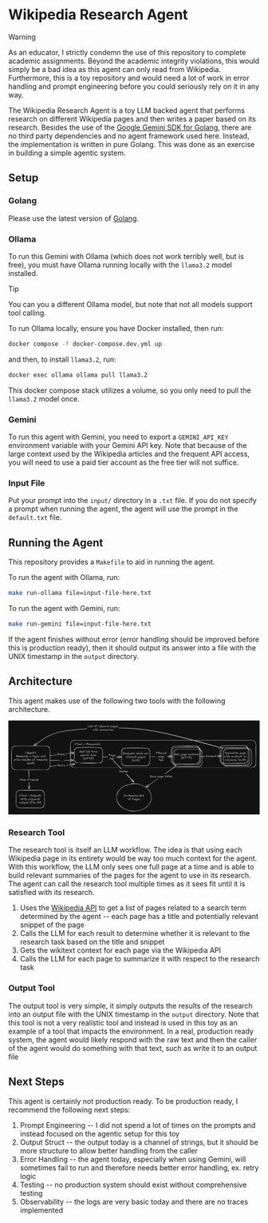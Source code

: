 # Wikipedia Research Agent

> [!WARNING]
> As an educator, I strictly condemn the use of this repository to complete academic assignments. Beyond the academic integrity violations, this would simply be a bad idea as this agent can only read from Wikipedia. Furthermore, this is a toy repository and would need a lot of work in error handling and prompt engineering before you could seriously rely on it in any way.

The Wikipedia Research Agent is a toy LLM backed agent that performs research on different Wikipedia pages and then writes a paper based on its research. Besides the use of the [Google Gemini SDK for Golang](https://github.com/googleapis/go-genai), there are no third party dependencies and no agent framework used here. Instead, the implementation is written in pure Golang. This was done as an exercise in building a simple agentic system.

## Setup

### Golang

Please use the latest version of [Golang](https://go.dev/).

### Ollama

To run this Gemini with Ollama (which does not work terribly well, but is free), you must have Ollama running locally with the `llama3.2` model installed.

> [!TIP]
> You can you a different Ollama model, but note that not all models support tool calling.

To run Ollama locally, ensure you have Docker installed, then run:

```bash
docker compose -f docker-compose.dev.yml up
```

and then, to install `llama3.2`, run:

```bash
docker exec ollama ollama pull llama3.2
```

This docker compose stack utilizes a volume, so you only need to pull the `llama3.2` model once.

### Gemini

To run this agent with Gemini, you need to export a `GEMINI_API_KEY` environment variable with your Gemini API key. Note that because of the large context used by the Wikipedia articles and the frequent API access, you will need to use a paid tier account as the free tier will not suffice.

### Input File

Put your prompt into the `input/` directory in a `.txt` file. If you do not specify a prompt when running the agent, the agent will use the prompt in the `default.txt` file.

## Running the Agent

This repository provides a `Makefile` to aid in running the agent.

To run the agent with Ollama, run:

```bash
make run-ollama file=input-file-here.txt
```

To run the agent with Gemini, run:

```bash
make run-gemini file=input-file-here.txt
```

If the agent finishes without error (error handling should be improved before this is production ready), then it should output its answer into a file with the UNIX timestamp in the `output` directory.

## Architecture

This agent makes use of the following two tools with the following architecture.

![Wikipedia Research Agent Architecture](https://github.com/jacobtie/wikipedia-research-agent/blob/main/assets/wikipedia-research-agent-architecture.png)

### Research Tool

The research tool is itself an LLM workflow. The idea is that using each Wikipedia page in its entirety would be way too much context for the agent. With this workflow, the LLM only sees one full page at a time and is able to build relevant summaries of the pages for the agent to use in its research. The agent can call the research tool multiple times as it sees fit until it is satisfied with its research.

1. Uses the [Wikipedia API](https://en.wikipedia.org/w/api.php) to get a list of pages related to a search term determined by the agent -- each page has a title and potentially relevant snippet of the page
2. Calls the LLM for each result to determine whether it is relevant to the research task based on the title and snippet
3. Gets the wikitext context for each page via the Wikipedia API
4. Calls the LLM for each page to summarize it with respect to the research task

### Output Tool

The output tool is very simple, it simply outputs the results of the research into an output file with the UNIX timestamp in the `output` directory. Note that this tool is not a very realistic tool and instead is used in this toy as an example of a tool that impacts the environment. In a real, production ready system, the agent would likely respond with the raw text and then the caller of the agent would do something with that text, such as write it to an output file

## Next Steps

This agent is certainly not production ready. To be production ready, I recommend the following next steps:

1. Prompt Engineering -- I did not spend a lot of times on the prompts and instead focused on the agentic setup for this toy
2. Output Struct -- the output today is a channel of strings, but it should be more structure to allow better handling from the caller
3. Error Handling -- the agent today, especially when using Gemini, will sometimes fail to run and therefore needs better error handling, ex. retry logic
4. Testing -- no production system should exist without comprehensive testing
5. Observability -- the logs are very basic today and there are no traces implemented
